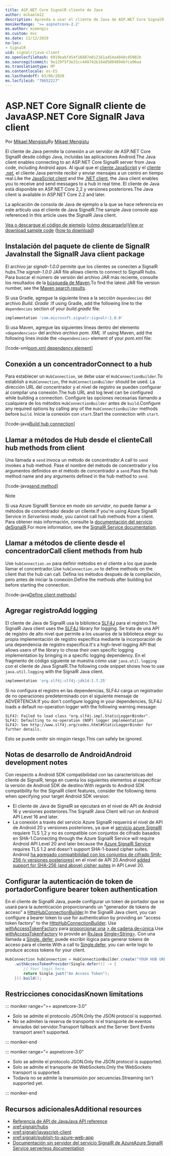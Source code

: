 ```yaml
---
title: ASP.NET Core SignalR cliente de Java
author: mikaelm12
description: Aprenda a usar el cliente de Java de ASP.NET Core SignalR.
monikerRange: '>= aspnetcore-2.2'
ms.author: mimengis
ms.custom: mvc
ms.date: 11/12/2019
no-loc:
- SignalR
uid: signalr/java-client
ms.openlocfilehash: 6919eabf454f16887e012161a454a4848c45002b
ms.sourcegitcommit: 9a129f5f3e31cc449742b164d5004894bfca90aa
ms.translationtype: MT
ms.contentlocale: es-ES
ms.lasthandoff: 03/06/2020
ms.locfileid: "78652217"
---
```

# <a name="aspnet-core-opno-locsignalr-java-client"></a><span data-ttu-id="56af7-103">ASP.NET Core SignalR cliente de Java</span><span class="sxs-lookup"><span data-stu-id="56af7-103">ASP.NET Core SignalR Java client</span></span>

<span data-ttu-id="56af7-104">Por [Mikael Mengistu](https://twitter.com/MikaelM_12)</span><span class="sxs-lookup"><span data-stu-id="56af7-104">By [Mikael Mengistu](https://twitter.com/MikaelM_12)</span></span>

<span data-ttu-id="56af7-105">El cliente de Java permite la conexión a un servidor de ASP.NET Core SignalR desde código Java, incluidas las aplicaciones Android.</span><span class="sxs-lookup"><span data-stu-id="56af7-105">The Java client enables connecting to an ASP.NET Core SignalR server from Java code, including Android apps.</span></span> <span data-ttu-id="56af7-106">Al igual que el [cliente JavaScript](xref:signalr/javascript-client) y el [cliente .net](xref:signalr/dotnet-client), el cliente Java permite recibir y enviar mensajes a un centro en tiempo real.</span><span class="sxs-lookup"><span data-stu-id="56af7-106">Like the [JavaScript client](xref:signalr/javascript-client) and the [.NET client](xref:signalr/dotnet-client), the Java client enables you to receive and send messages to a hub in real time.</span></span> <span data-ttu-id="56af7-107">El cliente de Java está disponible en ASP.NET Core 2,2 y versiones posteriores.</span><span class="sxs-lookup"><span data-stu-id="56af7-107">The Java client is available in ASP.NET Core 2.2 and later.</span></span>

<span data-ttu-id="56af7-108">La aplicación de consola de Java de ejemplo a la que se hace referencia en este artículo usa el cliente de Java SignalR.</span><span class="sxs-lookup"><span data-stu-id="56af7-108">The sample Java console app referenced in this article uses the SignalR Java client.</span></span>

<span data-ttu-id="56af7-109">[Vea o descargue el código de ejemplo](https://github.com/dotnet/AspNetCore.Docs/tree/master/aspnetcore/signalr/java-client/sample) ([cómo descargarlo](xref:index#how-to-download-a-sample))</span><span class="sxs-lookup"><span data-stu-id="56af7-109">[View or download sample code](https://github.com/dotnet/AspNetCore.Docs/tree/master/aspnetcore/signalr/java-client/sample) ([how to download](xref:index#how-to-download-a-sample))</span></span>

## <a name="install-the-opno-locsignalr-java-client-package"></a><span data-ttu-id="56af7-110">Instalación del paquete de cliente de SignalR Java</span><span class="sxs-lookup"><span data-stu-id="56af7-110">Install the SignalR Java client package</span></span>

<span data-ttu-id="56af7-111">El archivo jar *signalr-1.0.0* permite que los clientes se conecten a SignalR hubs.</span><span class="sxs-lookup"><span data-stu-id="56af7-111">The *signalr-1.0.0* JAR file allows clients to connect to SignalR hubs.</span></span> <span data-ttu-id="56af7-112">Para buscar el número de versión del archivo JAR más reciente, consulte los resultados de la [búsqueda de Maven](https://search.maven.org/search?q=g:com.microsoft.signalr%20AND%20a:signalr).</span><span class="sxs-lookup"><span data-stu-id="56af7-112">To find the latest JAR file version number, see the [Maven search results](https://search.maven.org/search?q=g:com.microsoft.signalr%20AND%20a:signalr).</span></span>

<span data-ttu-id="56af7-113">Si usa Gradle, agregue la siguiente línea a la sección `dependencies` del archivo *Build. Gradle* :</span><span class="sxs-lookup"><span data-stu-id="56af7-113">If using Gradle, add the following line to the `dependencies` section of your *build.gradle* file:</span></span>

```gradle
implementation 'com.microsoft.signalr:signalr:1.0.0'
```

<span data-ttu-id="56af7-114">Si usa Maven, agregue las siguientes líneas dentro del elemento `<dependencies>` del archivo *archivo pom. XML* :</span><span class="sxs-lookup"><span data-stu-id="56af7-114">If using Maven, add the following lines inside the `<dependencies>` element of your *pom.xml* file:</span></span>

[!code-xml[pom.xml dependency element](java-client/sample/pom.xml?name=snippet_dependencyElement)]

## <a name="connect-to-a-hub"></a><span data-ttu-id="56af7-115">Conexión a un concentrador</span><span class="sxs-lookup"><span data-stu-id="56af7-115">Connect to a hub</span></span>

<span data-ttu-id="56af7-116">Para establecer un `HubConnection`, se debe usar el `HubConnectionBuilder`.</span><span class="sxs-lookup"><span data-stu-id="56af7-116">To establish a `HubConnection`, the `HubConnectionBuilder` should be used.</span></span> <span data-ttu-id="56af7-117">La dirección URL del concentrador y el nivel de registro se pueden configurar al compilar una conexión.</span><span class="sxs-lookup"><span data-stu-id="56af7-117">The hub URL and log level can be configured while building a connection.</span></span> <span data-ttu-id="56af7-118">Configure las opciones necesarias llamando a cualquiera de los métodos `HubConnectionBuilder` antes de `build`.</span><span class="sxs-lookup"><span data-stu-id="56af7-118">Configure any required options by calling any of the `HubConnectionBuilder` methods before `build`.</span></span> <span data-ttu-id="56af7-119">Inicie la conexión con `start`.</span><span class="sxs-lookup"><span data-stu-id="56af7-119">Start the connection with `start`.</span></span>

[!code-java[Build hub connection](java-client/sample/src/main/java/Chat.java?range=16-17)]

## <a name="call-hub-methods-from-client"></a><span data-ttu-id="56af7-120">Llamar a métodos de Hub desde el cliente</span><span class="sxs-lookup"><span data-stu-id="56af7-120">Call hub methods from client</span></span>

<span data-ttu-id="56af7-121">Una llamada a `send` invoca un método de concentrador.</span><span class="sxs-lookup"><span data-stu-id="56af7-121">A call to `send` invokes a hub method.</span></span> <span data-ttu-id="56af7-122">Pase el nombre del método de concentrador y los argumentos definidos en el método de concentrador a `send`.</span><span class="sxs-lookup"><span data-stu-id="56af7-122">Pass the hub method name and any arguments defined in the hub method to `send`.</span></span>

[!code-java[send method](java-client/sample/src/main/java/Chat.java?range=28)]

> [!NOTE]
> <span data-ttu-id="56af7-123">Si usa Azure SignalR Service en modo sin *servidor*, no puede llamar a métodos de concentrador desde un cliente.</span><span class="sxs-lookup"><span data-stu-id="56af7-123">If you're using Azure SignalR Service in *Serverless mode*, you cannot call hub methods from a client.</span></span> <span data-ttu-id="56af7-124">Para obtener más información, consulte la [documentación del servicio deSignalR](/azure/azure-signalr/signalr-concept-serverless-development-config).</span><span class="sxs-lookup"><span data-stu-id="56af7-124">For more information, see the [SignalR Service documentation](/azure/azure-signalr/signalr-concept-serverless-development-config).</span></span>

## <a name="call-client-methods-from-hub"></a><span data-ttu-id="56af7-125">Llamar a métodos de cliente desde el concentrador</span><span class="sxs-lookup"><span data-stu-id="56af7-125">Call client methods from hub</span></span>

<span data-ttu-id="56af7-126">Use `hubConnection.on` para definir métodos en el cliente a los que puede llamar el concentrador.</span><span class="sxs-lookup"><span data-stu-id="56af7-126">Use `hubConnection.on` to define methods on the client that the hub can call.</span></span> <span data-ttu-id="56af7-127">Defina los métodos después de la compilación, pero antes de iniciar la conexión.</span><span class="sxs-lookup"><span data-stu-id="56af7-127">Define the methods after building but before starting the connection.</span></span>

[!code-java[Define client methods](java-client/sample/src/main/java/Chat.java?range=19-21)]

## <a name="add-logging"></a><span data-ttu-id="56af7-128">Agregar registro</span><span class="sxs-lookup"><span data-stu-id="56af7-128">Add logging</span></span>

<span data-ttu-id="56af7-129">El cliente de Java de SignalR usa la biblioteca [SLF4J](https://www.slf4j.org/) para el registro.</span><span class="sxs-lookup"><span data-stu-id="56af7-129">The SignalR Java client uses the [SLF4J](https://www.slf4j.org/) library for logging.</span></span> <span data-ttu-id="56af7-130">Se trata de una API de registro de alto nivel que permite a los usuarios de la biblioteca elegir su propia implementación de registro específica mediante la incorporación de una dependencia de registro específica.</span><span class="sxs-lookup"><span data-stu-id="56af7-130">It's a high-level logging API that allows users of the library to chose their own specific logging implementation by bringing in a specific logging dependency.</span></span> <span data-ttu-id="56af7-131">En el fragmento de código siguiente se muestra cómo usar `java.util.logging` con el cliente de Java SignalR.</span><span class="sxs-lookup"><span data-stu-id="56af7-131">The following code snippet shows how to use `java.util.logging` with the SignalR Java client.</span></span>

```gradle
implementation 'org.slf4j:slf4j-jdk14:1.7.25'
```

<span data-ttu-id="56af7-132">Si no configura el registro en las dependencias, SLF4J carga un registrador de no operaciones predeterminado con el siguiente mensaje de ADVERTENCIA:</span><span class="sxs-lookup"><span data-stu-id="56af7-132">If you don't configure logging in your dependencies, SLF4J loads a default no-operation logger with the following warning message:</span></span>

```
SLF4J: Failed to load class "org.slf4j.impl.StaticLoggerBinder".
SLF4J: Defaulting to no-operation (NOP) logger implementation
SLF4J: See http://www.slf4j.org/codes.html#StaticLoggerBinder for further details.
```

<span data-ttu-id="56af7-133">Esto se puede omitir sin ningún riesgo.</span><span class="sxs-lookup"><span data-stu-id="56af7-133">This can safely be ignored.</span></span>

## <a name="android-development-notes"></a><span data-ttu-id="56af7-134">Notas de desarrollo de Android</span><span class="sxs-lookup"><span data-stu-id="56af7-134">Android development notes</span></span>

<span data-ttu-id="56af7-135">Con respecto a Android SDK compatibilidad con las características del cliente de SignalR, tenga en cuenta los siguientes elementos al especificar la versión de Android SDK de destino:</span><span class="sxs-lookup"><span data-stu-id="56af7-135">With regards to Android SDK compatibility for the SignalR client features, consider the following items when specifying your target Android SDK version:</span></span>

* <span data-ttu-id="56af7-136">El cliente de Java de SignalR se ejecutará en el nivel de API de Android 16 y versiones posteriores.</span><span class="sxs-lookup"><span data-stu-id="56af7-136">The SignalR Java Client will run on Android API Level 16 and later.</span></span>
* <span data-ttu-id="56af7-137">La conexión a través del servicio Azure SignalR requerirá el nivel de API de Android 20 y versiones posteriores, ya que el [servicio azure SignalR](/azure/azure-signalr/signalr-overview) requiere TLS 1,2 y no es compatible con conjuntos de cifrado basados en SHA-1.</span><span class="sxs-lookup"><span data-stu-id="56af7-137">Connecting through the Azure SignalR Service will require Android API Level 20 and later because the [Azure SignalR Service](/azure/azure-signalr/signalr-overview) requires TLS 1.2 and doesn't support SHA-1-based cipher suites.</span></span> <span data-ttu-id="56af7-138">Android [ha agregado compatibilidad con los conjuntos de cifrado SHA-256 (y versiones posteriores)](https://developer.android.com/reference/javax/net/ssl/SSLSocket) en el nivel de API 20.</span><span class="sxs-lookup"><span data-stu-id="56af7-138">Android [added support for SHA-256 (and above) cipher suites](https://developer.android.com/reference/javax/net/ssl/SSLSocket) in API Level 20.</span></span>

## <a name="configure-bearer-token-authentication"></a><span data-ttu-id="56af7-139">Configurar la autenticación de token de portador</span><span class="sxs-lookup"><span data-stu-id="56af7-139">Configure bearer token authentication</span></span>

<span data-ttu-id="56af7-140">En el cliente de SignalR Java, puede configurar un token de portador que se usará para la autenticación proporcionando un "generador de tokens de acceso" a [HttpHubConnectionBuilder](/java/api/com.microsoft.signalr._http_hub_connection_builder?view=aspnet-signalr-java).</span><span class="sxs-lookup"><span data-stu-id="56af7-140">In the SignalR Java client, you can configure a bearer token to use for authentication by providing an "access token factory" to the [HttpHubConnectionBuilder](/java/api/com.microsoft.signalr._http_hub_connection_builder?view=aspnet-signalr-java).</span></span> <span data-ttu-id="56af7-141">Use [withAccessTokenFactory](/java/api/com.microsoft.signalr._http_hub_connection_builder.withaccesstokenprovider?view=aspnet-signalr-java#com_microsoft_signalr__http_hub_connection_builder_withAccessTokenProvider_Single_String__) para [proporcionar una](https://github.com/ReactiveX/RxJava) [> de cadena de\<única](https://reactivex.io/documentation/single.html).</span><span class="sxs-lookup"><span data-stu-id="56af7-141">Use [withAccessTokenFactory](/java/api/com.microsoft.signalr._http_hub_connection_builder.withaccesstokenprovider?view=aspnet-signalr-java#com_microsoft_signalr__http_hub_connection_builder_withAccessTokenProvider_Single_String__) to provide an [RxJava](https://github.com/ReactiveX/RxJava) [Single\<String>](https://reactivex.io/documentation/single.html).</span></span> <span data-ttu-id="56af7-142">Con una llamada a [Single. defer](https://reactivex.io/RxJava/javadoc/io/reactivex/Single.html#defer-java.util.concurrent.Callable-), puede escribir lógica para generar tokens de acceso para el cliente.</span><span class="sxs-lookup"><span data-stu-id="56af7-142">With a call to [Single.defer](https://reactivex.io/RxJava/javadoc/io/reactivex/Single.html#defer-java.util.concurrent.Callable-), you can write logic to produce access tokens for your client.</span></span>

```java
HubConnection hubConnection = HubConnectionBuilder.create("YOUR HUB URL HERE")
    .withAccessTokenProvider(Single.defer(() -> {
        // Your logic here.
        return Single.just("An Access Token");
    })).build();
```

## <a name="known-limitations"></a><span data-ttu-id="56af7-143">Restricciones conocidas</span><span class="sxs-lookup"><span data-stu-id="56af7-143">Known limitations</span></span>

::: moniker range=">= aspnetcore-3.0"

* <span data-ttu-id="56af7-144">Solo se admite el protocolo JSON.</span><span class="sxs-lookup"><span data-stu-id="56af7-144">Only the JSON protocol is supported.</span></span>
* <span data-ttu-id="56af7-145">No se admiten la reserva de transporte ni el transporte de eventos enviados del servidor.</span><span class="sxs-lookup"><span data-stu-id="56af7-145">Transport fallback and the Server Sent Events transport aren't supported.</span></span>

::: moniker-end

::: moniker range="< aspnetcore-3.0"

* <span data-ttu-id="56af7-146">Solo se admite el protocolo JSON.</span><span class="sxs-lookup"><span data-stu-id="56af7-146">Only the JSON protocol is supported.</span></span>
* <span data-ttu-id="56af7-147">Solo se admite el transporte de WebSockets.</span><span class="sxs-lookup"><span data-stu-id="56af7-147">Only the WebSockets transport is supported.</span></span>
* <span data-ttu-id="56af7-148">Todavía no se admite la transmisión por secuencias.</span><span class="sxs-lookup"><span data-stu-id="56af7-148">Streaming isn't supported yet.</span></span>

::: moniker-end

## <a name="additional-resources"></a><span data-ttu-id="56af7-149">Recursos adicionales</span><span class="sxs-lookup"><span data-stu-id="56af7-149">Additional resources</span></span>

* [<span data-ttu-id="56af7-150">Referencia de API de Java</span><span class="sxs-lookup"><span data-stu-id="56af7-150">Java API reference</span></span>](/java/api/com.microsoft.signalr?view=aspnet-signalr-java)
* <xref:signalr/hubs>
* <xref:signalr/javascript-client>
* <xref:signalr/publish-to-azure-web-app>
* <span data-ttu-id="56af7-151">[Documentación sin servidor del servicio SignalR de Azure](/azure/azure-signalr/signalr-concept-serverless-development-config)</span><span class="sxs-lookup"><span data-stu-id="56af7-151">[Azure SignalR Service serverless documentation](/azure/azure-signalr/signalr-concept-serverless-development-config)</span></span>
